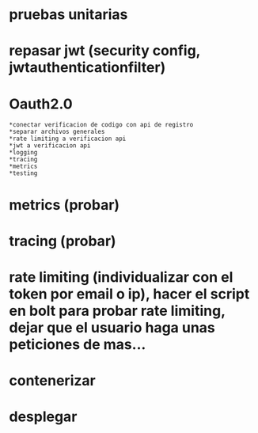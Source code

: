 # pruebas unitarias
# repasar jwt (security config, jwtauthenticationfilter)
# Oauth2.0
    *conectar verificacion de codigo con api de registro
    *separar archivos generales
    *rate limiting a verificacion api
    *jwt a verificacion api
    *logging
    *tracing
    *metrics
    *testing
# metrics (probar)
# tracing (probar)

# rate limiting (individualizar con el token por email o ip), hacer el script en bolt para probar rate limiting, dejar que el usuario haga unas peticiones de mas...

# contenerizar
# desplegar
